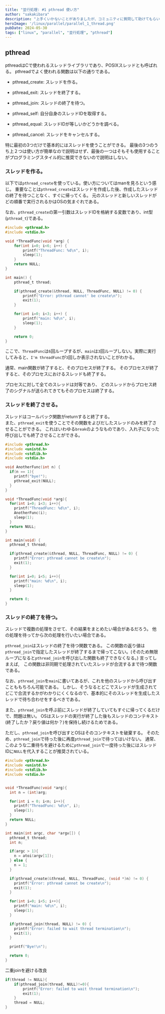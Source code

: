 ```yaml
---
title: "並行処理: #1 pthread 使い方"
author: "sakakibara"
description: "上手くいかないことがありましたが、コミュニティに質問して助けてもらいました！"
heroImage: '/linux/parallel/parallel_1_thread.png'
pubDate: 2024-05-30
tags: ["linux", "parallel", "並行処理", "pthread"]
---
```


## pthread
pthreadはCで使われるスレッドライブラリであり、POSIXスレッドとも呼ばれる。
pthreadでよく使われる関数は以下の通りである。

- pthread_create: スレッドを作る。
- pthread_exit: スレッドを終了する。
- pthread_join: スレッドの終了を待つ。

- pthread_self: 自分自身のスレッドIDを取得する。
- pthread_equal: スレッドIDが等しいかどうかを調べる。
- pthread_cancel: スレッドをキャンセルする。

特に最初の3つだけで基本的にはスレッドを使うことができる。
最後の3つのうち上２つは使い方が簡単なので説明はせず、最後の一つはそもそも使用することがプログラミングスタイル的に推奨できないので説明はしない。

### スレッドを作る。
以下では`pthread_create`を使っている。使い方についてはmanを見ろという感じ。
重要なことは`pthread_create`はスレッドを作成した後、作成したスレッドの終了を待つことなく、すぐに帰ってくる。
元のスレッドと新しいスレッドがどの順番で実行されるかはOSの気まぐれである。

なお、`pthread_create`の第一引数はスレッドIDを格納する変数であり、int型(`pthread_t`)である。

``` c title="first_thread.c"
#include <pthread.h>
#include <stdio.h>

void *ThreadFunc(void *arg) {
    for(int i=0; i<6; i++) {
        printf("ThreadFunc: %d\n", i);
        sleep(1);
    }
    return NULL;
}

int main() {
    pthread_t thread;

    if(pthread_create(&thread, NULL, ThreadFunc, NULL) != 0) {
        printf("Error: pthread cannot' be create\n");
        exit(1);
    }

    for(int i=0; i<3; i++) {
        printf("main: %d\n", i);
        sleep(1);
    }

    return 0;
}
```
ここで、`ThreadFunc`は`6`回ループするが、`main`は`3`回ループしない。実際に実行してみると、`I'm threadFunc`が`3`回しか表示されないことがわかる。


通常、main関数が終了すると、そのプロセスが終了する。
そのプロセスが終了すると、そのプロセスにおけるスレッドも終了する。

プロセスに対して全てのスレッドは対等であり、
どのスレッドからプロセス終了のシグナルが送られてきてもそのプロセスは終了する。

### スレッドを終了させる。
スレッドはコールバック関数がreturnすると終了する。  
また、`pthread_exit`を使うことでその関数をよびだしたスレッドのみを終了させることができる。
これはいわゆる`break`のようなものであり、入れ子になった呼び出しでも終了させることができる。

``` c title="first_thread2.c"
#include <pthread.h>
#include <unistd.h>
#include <stdlib.h>
#include <stdio.h>

void AnotherFunc(int n) {
  if(n == 1){
    printf("bye!");
    pthread_exit(NULL);
  }
}

void *ThreadFunc(void *arg){
  for(int i=0; i<3; i++){
    printf("ThreadFunc: %d\n", i);
    AnotherFunc(i);
    sleep(1);
  }
  return NULL;
}

int main(void) {
  pthread_t thread;

  if(pthread_create(&thread, NULL, ThreadFunc, NULL) != 0) {
    printf("Error: pthread cannot be create\n");
    exit(1);
  }

  for(int i=0; i<5; i++){
    printf("main: %d\n", i);
    sleep(1);
  }

  return 0;
}
```
### スレッドの終了を待つ。
スレッドで複数の処理をさせて、その結果をまとめたい場合があるだろう。
他の処理を待ってから次の処理を行いたい場合である。

`pthread_join`はスレッドの終了を待つ関数である。
この関数の返り値は`pthread_join`で指定したスレッドが終了するまで帰ってこない。(そのため無限ループになると`pthread_join`を呼び出した関数も終了できなくなる。)
言ってしまえば,　この関数は非同期で処理されていたスレッドが合流するまで待つ関数である。

なお、`pthread_join`を`main`に書いてあるが、これを他のスレッドから呼び出すことももちろん可能である。
しかし、そうなるとどこでスレッドが生成されてどこで合流するかがわかりにくくなるので、基本的にそのスレッドを生成したスレッドで待ち合わせをするべきである。

また、`pthread_join`を呼ぶ前にスレッドが終了していてもすぐに帰ってくるだけで、問題は無い。
OSはスレッドの実行が終了した後もスレッドのコンテキスト(終了したか？戻り値は何か？)を保持し続けるためである。

ただし、`pthread_join`を呼び出すとOSはそのコンテキストを破棄する。
そのため、`pthread_join`で待った後に再度`pthread_join`で待ってはいけない。
通常、このような二重待ちを避けるために`pthread_join`で一度待った後にはスレッドIDに`NULL`を代入することが推奨されている。

``` c title="first_thread3.c"
#include <pthread.h>
#include <unistd.h>
#include <stdlib.h>
#include <stdio.h>


void *ThreadFunc(void *arg){
  int n = (int)arg;

  for(int i = 0; i<n; i++){
    printf("ThreadFunc: %d\n", i);
    sleep(1);
  }
  return NULL;
}

int main(int argc, char *argv[]) {
  pthread_t thread;
  int n;

  if(argc > 1){
    n = atoi(argv[1]);
  } else {
    n = 1;
  }

  if(pthread_create(&thread, NULL, ThreadFunc, (void *)n) != 0) {
    printf("Error: pthread cannot be create\n");
    exit(1);
  }

  for(int i=0; i<5; i++){
    printf("main: %d\n", i);
    sleep(1);
  }

  if(pthread_join(thread, NULL) != 0) {
    printf("Error: failed to wait thread termination\n");
    exit(1);
  }

  printf("Bye!\n");

  return 0;
}
```
二重joinを避ける改良
``` c title="first_thread3.c"
if(thread != NULL){
    if(pthread_join(thread, NULL)!=0){
        printf("Error: failed to wait thread termination\n");
        exit(1);
    }
    thread = NULL;
}
```
